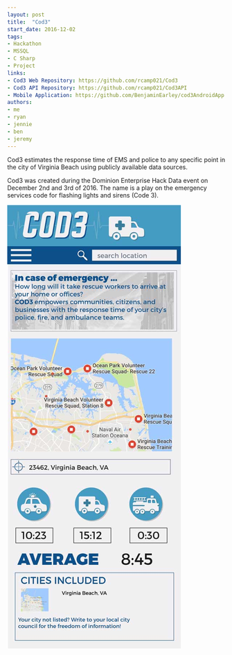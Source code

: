 ```yaml
---
layout: post
title:  "Cod3"
start_date: 2016-12-02
tags:
- Hackathon
- MSSQL
- C Sharp
- Project
links:
- Cod3 Web Repository: https://github.com/rcamp021/Cod3
- Cod3 API Repository: https://github.com/rcamp021/Cod3API
- Mobile Application: https://github.com/BenjaminEarley/cod3AndroidApp
authors:
- me
- ryan
- jennie
- ben
- jeremy
---
```


Cod3 estimates the response time of EMS and police to any specific point in the city of Virginia Beach using publicly available data sources.

Cod3 was created during the Dominion Enterprise Hack Data event on December 2nd and 3rd of 2016. The name is a play on the emergency services code for flashing lights and sirens (Code 3).

![Cod3 Mobile Mock](./assets/cod3-mobile-mock.jpg)
